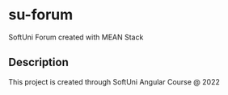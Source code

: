 # su-forum

SoftUni Forum created with MEAN Stack

## Description

This project is created through SoftUni Angular Course @ 2022
